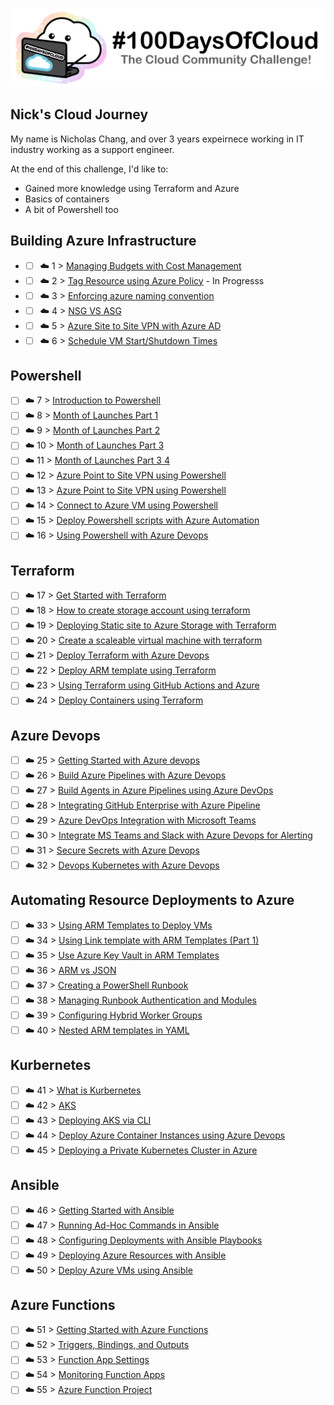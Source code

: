<p align="center">
  <img src="banner.png">
</p>

## Nick's Cloud Journey

My name is Nicholas Chang, and over 3 years expeirnece  working in IT industry working as a support engineer. 

At the end of this challenge, I'd like to:

- Gained more knowledge using Terraform and Azure
- Basics of containers
- A bit of Powershell too

## Building Azure Infrastructure  

- - [ ] ☁️ 1 > [Managing Budgets with Cost Management](Journey/001/Readme.md)
- - [ ] ☁️ 2 > [Tag Resource using Azure Policy](Journey/002/Readme.md) - In Progresss
- - [ ] ☁️ 3 > [Enforcing azure naming convention](Journey/003/Readme.md)
- - [ ] ☁️ 4 > [NSG VS ASG](Journey/004/Readme.md)
- - [ ] ☁️ 5 > [Azure Site to Site VPN with Azure AD](Journey/005/Readme.md)
- - [ ] ☁️ 6 > [Schedule VM Start/Shutdown Times](Journey/006/Readme.md)
## Powershell 

- [ ] ☁️ 7 > [Introduction to Powershell](Journey/007/Readme.md)
- [ ] ☁️ 8 > [Month of Launches Part 1](Journey/008/Readme.md)
- [ ] ☁️ 9 > [Month of Launches Part 2](Journey/009/Readme.md)
- [ ] ☁️ 10 > [Month of Launches Part 3](Journey/010/Readme.md)
- [ ] ☁️ 11 > [Month of Launches Part 3 4](Journey/011/Readme.md)
- [ ] ☁️ 12 > [Azure Point to Site VPN using Powershell](Journey/012/Readme.md)
- [ ] ☁️ 13 > [Azure Point to Site VPN using Powershell](Journey/013/Readme.md)
- [ ] ☁️ 14 > [Connect to Azure VM using Powershell](Journey/014/Readme.md)
- [ ] ☁️ 15 > [Deploy Powershell scripts with Azure Automation](Journey/015/Readme.md)
- [ ] ☁️ 16 > [Using Powershell with Azure Devops](Journey/016/Readme.md)
## Terraform

- [ ] ☁️ 17 > [Get Started with Terraform](Journey/017/Readme.md)
- [ ] ☁️ 18 > [How to create storage account using terraform](Journey/018/Readme.md)
- [ ] ☁️ 19 > [Deploying Static site to Azure Storage with Terraform](Journey/019/Readme.md)
- [ ] ☁️ 20 > [Create a scaleable virtual machine with terraform](Journey/020/Readme.md)
- [ ] ☁️ 21 > [Deploy Terraform with Azure Devops](Journey/021/Readme.md)
- [ ] ☁️ 22 > [Deploy ARM template using Terraform](Journey/022/Readme.md)
- [ ] ☁️ 23 > [Using Terraform using GitHub Actions and Azure](Journey/023/Readme.md)
- [ ] ☁️ 24 > [Deploy Containers using Terraform](Journey/024/Readme.md)
## Azure Devops

- [ ] ☁️ 25 > [Getting Started with Azure devops](Journey/025/Readme.md)
- [ ] ☁️ 26 > [Build Azure Pipelines with Azure Devops](Journey/026/Readme.md)
- [ ] ☁️ 27 > [Build Agents in Azure Pipelines using Azure DevOps](Journey/027/Readme.md)
- [ ] ☁️ 28 > [Integrating GitHub Enterprise with Azure Pipeline](Journey/028/Readme.md)
- [ ] ☁️ 29 > [Azure DevOps Integration with Microsoft Teams](Journey/029/Readme.md)
- [ ] ☁️ 30 > [Integrate MS Teams and Slack with Azure Devops for Alerting](Journey/030/Readme.md)
- [ ] ☁️ 31 > [Secure Secrets with Azure Devops](Journey/031/Readme.md)
- [ ] ☁️ 32 > [Devops Kubernetes with Azure Devops](Journey/032/Readme.md)

## Automating Resource Deployments to Azure

- [ ] ☁️ 33 > [Using ARM Templates to Deploy VMs](Journey/033/Readme.md)
- [ ] ☁️ 34 > [Using Link template with ARM Templates (Part 1)](Journey/0034/Readme.md)
- [ ] ☁️ 35 > [Use Azure Key Vault in ARM Templates](Journey/035/Readme.md)
- [ ] ☁️ 36 > [ARM vs JSON ](Journey/036/Readme.md)
- [ ] ☁️ 37 > [Creating a PowerShell Runbook](Journey/037/Readme.md)
- [ ] ☁️ 38 > [Managing Runbook Authentication and Modules](Journey/38/Readme.md)
- [ ] ☁️ 39 > [Configuring Hybrid Worker Groups](Journey/039/Readme.md)
- [ ] ☁️ 40 > [Nested ARM templates in YAML](Journey/040/Readme.md)

## Kurbernetes 

- [ ] ☁️ 41 > [What is Kurbernetes](Journey/041/Readme.md)
- [ ] ☁️ 42 > [AKS](Journey/042/Readme.md)
- [ ] ☁️ 43 > [Deploying AKS via CLI](Journey/043/Readme.md)
- [ ] ☁️ 44 > [Deploy Azure Container Instances using Azure Devops](Journey/044/Readme.md)
- [ ] ☁️ 45 > [Deploying a Private Kubernetes Cluster in Azure](Journey/045/Readme.md)
## Ansible

- [ ] ☁️ 46 > [Getting Started with Ansible](Journey/046/Readme.md)
- [ ] ☁️ 47 > [Running Ad-Hoc Commands in Ansible](Journey/047/Readme.md)
- [ ] ☁️ 48 > [Configuring Deployments with Ansible Playbooks](Journey/048/Readme.md)
- [ ] ☁️ 49 > [Deploying Azure Resources with Ansible](Journey/049/Readme.md)
- [ ] ☁️ 50 > [Deploy Azure VMs using Ansible](Journey/050/Readme.md)
## Azure Functions

- [ ] ☁️ 51 > [Getting Started with Azure Functions](Journey/051/Readme.md)
- [ ] ☁️ 52 > [Triggers, Bindings, and Outputs](Journey/052/Readme.md)
- [ ] ☁️ 53 > [Function App Settings](Journey/053/Readme.md)
- [ ] ☁️ 54 > [Monitoring Function Apps](Journey/054/Readme.md)
- [ ] ☁️ 55 > [Azure Function Project](Journey/055/Readme.md)